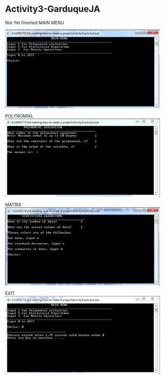 # Activity3-GarduqueJA

Not Yet finished 
MAIN MENU 

![](Capture1.JPG)

POLYNOMIAL
![](Capture2.JPG)

MATRIX
![](Capture3.JPG)

EXIT
![](Capture4.JPG)
